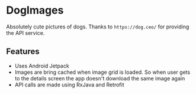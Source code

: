 # DogImages

Absolutely cute pictures of dogs. Thanks to `https://dog.ceo/` for providing the API service.

## Features
- Uses Android Jetpack
- Images are bring cached when image grid is loaded. So when user gets to the details screen the app doesn't download the same image again
- API calls are made using RxJava and Retrofit
